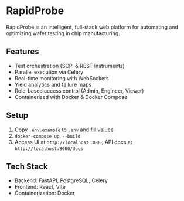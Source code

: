 # RapidProbe

RapidProbe is an intelligent, full-stack web platform for automating and optimizing wafer testing in chip manufacturing.

## Features
- Test orchestration (SCPI & REST instruments)
- Parallel execution via Celery
- Real-time monitoring with WebSockets
- Yield analytics and failure maps
- Role-based access control (Admin, Engineer, Viewer)
- Containerized with Docker & Docker Compose

## Setup
1. Copy `.env.example` to `.env` and fill values
2. `docker-compose up --build`
3. Access UI at `http://localhost:3000`, API docs at `http://localhost:8000/docs`

## Tech Stack
- Backend: FastAPI, PostgreSQL, Celery
- Frontend: React, Vite
- Containerization: Docker

